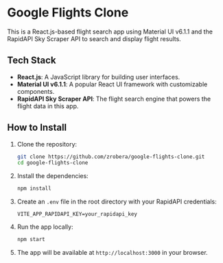 # Google Flights Clone

This is a React.js-based flight search app using Material UI v6.1.1 and the RapidAPI Sky Scraper API to search and display flight results.


## Tech Stack

- **React.js**: A JavaScript library for building user interfaces.
- **Material UI v6.1.1**: A popular React UI framework with customizable components.
- **RapidAPI Sky Scraper API**: The flight search engine that powers the flight data in this app.

## How to Install

1. Clone the repository:

   ```bash
   git clone https://github.com/zrobera/google-flights-clone.git
   cd google-flights-clone
   ```

2. Install the dependencies:

   ```bash
   npm install
   ```

3. Create an `.env` file in the root directory with your RapidAPI credentials:

   ```env
   VITE_APP_RAPIDAPI_KEY=your_rapidapi_key
   ```

4. Run the app locally:

   ```bash
   npm start
   ```

5. The app will be available at `http://localhost:3000` in your browser.